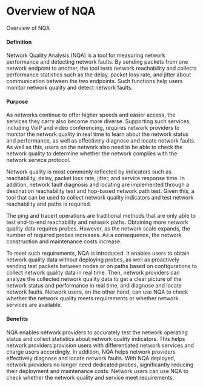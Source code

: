 Overview of NQA
===============

Overview of NQA

#### Definition

Network Quality Analysis (NQA) is a tool for measuring network performance and detecting network faults. By sending packets from one network endpoint to another, the tool tests network reachability and collects performance statistics such as the delay, packet loss rate, and jitter about communication between the two endpoints. Such functions help users monitor network quality and detect network faults.


#### Purpose

As networks continue to offer higher speeds and easier access, the services they carry also become more diverse. Supporting such services, including VoIP and video conferencing, requires network providers to monitor the network quality in real time to learn about the network status and performance, as well as effectively diagnose and locate network faults. As well as this, users on the network also need to be able to check the network quality to determine whether the network complies with the network service protocol.

Network quality is most commonly reflected by indicators such as reachability, delay, packet loss rate, jitter, and service response time. In addition, network fault diagnosis and locating are implemented through a destination reachability test and hop-based network path test. Given this, a tool that can be used to collect network quality indicators and test network reachability and paths is required.

The ping and tracert operations are traditional methods that are only able to test end-to-end reachability and network paths. Obtaining more network quality data requires probes. However, as the network scale expands, the number of required probes increases. As a consequence, the network construction and maintenance costs increase.

To meet such requirements, NQA is introduced. It enables users to obtain network quality data without deploying probes, as well as proactively sending test packets between nodes or on paths based on configurations to collect network quality data in real time. Then, network providers can analyze the collected network quality data to get a clear picture of the network status and performance in real time, and diagnose and locate network faults. Network users, on the other hand, can use NQA to check whether the network quality meets requirements or whether network services are available.


#### Benefits

NQA enables network providers to accurately test the network operating status and collect statistics about network quality indicators. This helps network providers provision users with differentiated network services and charge users accordingly. In addition, NQA helps network providers effectively diagnose and locate network faults. With NQA deployed, network providers no longer need dedicated probes, significantly reducing their deployment and maintenance costs. Network users can use NQA to check whether the network quality and service meet requirements.